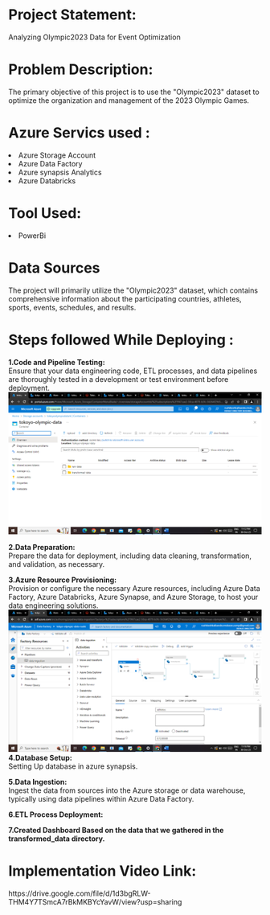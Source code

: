 <h1>Project Statement:</h1>
Analyzing Olympic2023 Data for Event Optimization

<h1>Problem Description:</h1>
The primary objective of this project is to use the "Olympic2023" dataset to optimize the organization and management of the 2023 Olympic Games. 

<h1>Azure Servics used :</h1>

<li>Azure Storage Account</li>
<li>Azure Data Factory</li>
<li>Azure synapsis Analytics</li>
<li>Azure Databricks</li>

<h1>Tool Used:</h1>
<li>PowerBi</li>

<h1>Data Sources</h1>
The project will primarily utilize the "Olympic2023" dataset, which contains comprehensive information about the participating countries, athletes, sports, events, schedules, and results.

<h1>Steps followed While Deploying :</h1>
<b>1.Code and Pipeline Testing:</b><br>
Ensure that your data engineering code, ETL processes, and data pipelines are thoroughly tested in a development or test environment before deployment.
<img src="https://github.com/rushikeshkalbande2503/azure-project/blob/main/output/outputs/some.png"></img>

<b>2.Data Preparation:</b> <br>
Prepare the data for deployment, including data cleaning, transformation, and validation, as necessary.


<b>3.Azure Resource Provisioning:</b> <br>
Provision or configure the necessary Azure resources, including Azure Data Factory, Azure Databricks, Azure Synapse, and Azure Storage, to host your data engineering solutions.
<img src="https://github.com/rushikeshkalbande2503/azure-project/blob/main/output/outputs/2.png"></img>
<b>4.Database Setup:</b> <br>
Setting Up database in azure synapsis.

<b>5.Data Ingestion:</b> <br>
Ingest the data from  sources into the Azure storage or data warehouse, typically using data pipelines within Azure Data Factory.

<b>6.ETL Process Deployment:</b> <br>

<b>7.Created Dashboard Based on the data that we gathered in the transformed_data directory.</b> 

<h1>Implementation Video Link:</h1>
https://drive.google.com/file/d/1d3bgRLW-THM4Y7TSmcA7rBkMKBYcYavW/view?usp=sharing




















